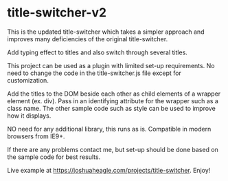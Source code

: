 title-switcher-v2
==============

This is the updated title-switcher which takes a simpler approach and improves many deficiencies of the original title-switcher.

Add typing effect to titles and also switch through several titles.

This project can be used as a plugin with limited set-up requirements.
No need to change the code in the title-switcher.js file except for
customization.

Add the titles to the DOM beside each other as child elements of a wrapper element (ex. div). Pass in an identifying attribute for the wrapper such as a class name. The other sample
code such as style can be used to improve how it displays.

NO need for any additional library, this runs as is. Compatible in modern browsers from IE9+.

If there are any problems contact me, but set-up should be done based on
the sample code for best results.

Live example at https://joshuaheagle.com/projects/title-switcher. Enjoy!

